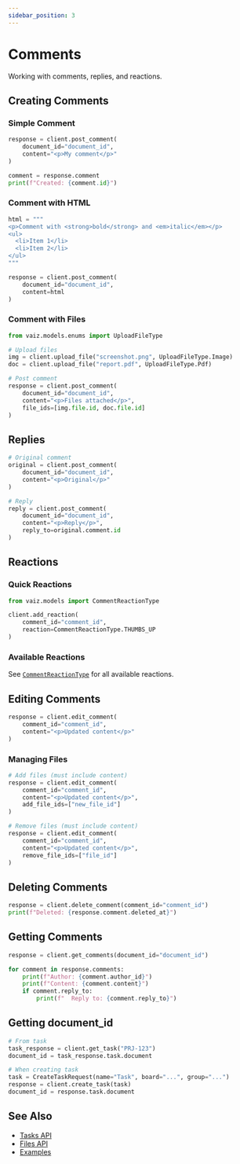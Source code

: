 ```yaml
---
sidebar_position: 3
---
```


# Comments

Working with comments, replies, and reactions.

## Creating Comments

### Simple Comment

```python
response = client.post_comment(
    document_id="document_id",
    content="<p>My comment</p>"
)

comment = response.comment
print(f"Created: {comment.id}")
```

### Comment with HTML

```python
html = """
<p>Comment with <strong>bold</strong> and <em>italic</em></p>
<ul>
  <li>Item 1</li>
  <li>Item 2</li>
</ul>
"""

response = client.post_comment(
    document_id="document_id",
    content=html
)
```

### Comment with Files

```python
from vaiz.models.enums import UploadFileType

# Upload files
img = client.upload_file("screenshot.png", UploadFileType.Image)
doc = client.upload_file("report.pdf", UploadFileType.Pdf)

# Post comment
response = client.post_comment(
    document_id="document_id",
    content="<p>Files attached</p>",
    file_ids=[img.file.id, doc.file.id]
)
```

## Replies

```python
# Original comment
original = client.post_comment(
    document_id="document_id",
    content="<p>Original</p>"
)

# Reply
reply = client.post_comment(
    document_id="document_id",
    content="<p>Reply</p>",
    reply_to=original.comment.id
)
```

## Reactions

### Quick Reactions

```python
from vaiz.models import CommentReactionType

client.add_reaction(
    comment_id="comment_id",
    reaction=CommentReactionType.THUMBS_UP
)
```

### Available Reactions

See [`CommentReactionType`](../api-reference/enums#commentreactiontype) for all available reactions.

## Editing Comments

```python
response = client.edit_comment(
    comment_id="comment_id",
    content="<p>Updated content</p>"
)
```

### Managing Files

```python
# Add files (must include content)
response = client.edit_comment(
    comment_id="comment_id",
    content="<p>Updated content</p>",
    add_file_ids=["new_file_id"]
)

# Remove files (must include content)
response = client.edit_comment(
    comment_id="comment_id",
    content="<p>Updated content</p>",
    remove_file_ids=["file_id"]
)
```

## Deleting Comments

```python
response = client.delete_comment(comment_id="comment_id")
print(f"Deleted: {response.comment.deleted_at}")
```

## Getting Comments

```python
response = client.get_comments(document_id="document_id")

for comment in response.comments:
    print(f"Author: {comment.author_id}")
    print(f"Content: {comment.content}")
    if comment.reply_to:
        print(f"  Reply to: {comment.reply_to}")
```

## Getting document_id

```python
# From task
task_response = client.get_task("PRJ-123")
document_id = task_response.task.document

# When creating task
task = CreateTaskRequest(name="Task", board="...", group="...")
response = client.create_task(task)
document_id = response.task.document
```

## See Also

- [Tasks API](./tasks)
- [Files API](./files)
- [Examples](../patterns/introduction)

